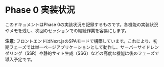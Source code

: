 # Phase 0 実装状況

このドキュメントはPhase 0の実装状況を記録するものです。各機能の実装状況やメモを残し、次回のセッションでの継続作業を容易にします。

**注意**: フロントエンドはNext.jsのSPAモードで構築しています。これにより、初期フェーズでは単一ページアプリケーションとして動作し、サーバーサイドレンダリング（SSR）や静的サイト生成（SSG）などの高度な機能は後のフェーズで導入予定です。

